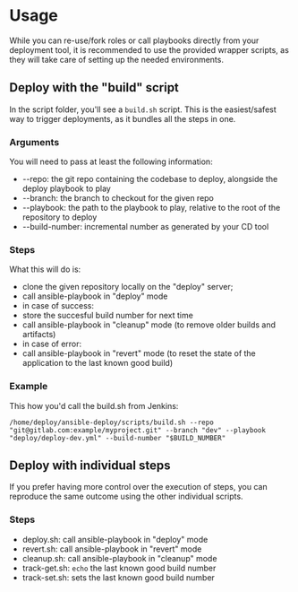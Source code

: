 # Usage
While you can re-use/fork roles or call playbooks directly from your deployment tool, it is recommended to use the provided wrapper scripts, as they will take care of setting up the needed environments.
## Deploy with the "build" script
In the script folder, you'll see a `build.sh` script. This is the easiest/safest way to trigger deployments, as it bundles all the steps in one.
### Arguments
You will need to pass at least the following information:
- --repo: the git repo containing the codebase to deploy, alongside the deploy playbook to play
- --branch: the branch to checkout for the given repo
- --playbook: the path to the playbook to play, relative to the root of the repository to deploy
- --build-number: incremental number as generated by your CD tool
### Steps
What this will do is:
- clone the given repository locally on the "deploy" server;
- call ansible-playbook in "deploy" mode
- in case of success:
- store the succesful build number for next time
- call ansible-playbook in "cleanup" mode (to remove older builds and artifacts)
- in case of error:
- call ansible-playbook in "revert" mode (to reset the state of the application to the last known good build)
### Example
This how you'd call the build.sh from Jenkins:
```
/home/deploy/ansible-deploy/scripts/build.sh --repo "git@gitlab.com:example/myproject.git" --branch "dev" --playbook "deploy/deploy-dev.yml" --build-number "$BUILD_NUMBER"
```


## Deploy with individual steps
If you prefer having more control over the execution of steps, you can reproduce the same outcome using the other individual scripts.

### Steps
- deploy.sh: call ansible-playbook in "deploy" mode
- revert.sh: call ansible-playbook in "revert" mode
- cleanup.sh: call ansible-playbook in "cleanup" mode
- track-get.sh: `echo` the last known good build number
- track-set.sh: sets the last known good build number
